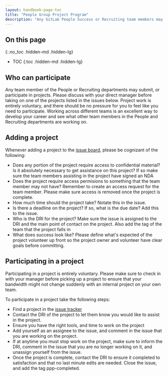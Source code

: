 ```yaml
---
layout: handbook-page-toc
title: "People Group Project Program"
description: "Any GitLab People Success or Recruiting team members may participate in projects listed in the People Group Project Program issue board."
---
```


## On this page
{:.no_toc .hidden-md .hidden-lg}

- TOC
{:toc .hidden-md .hidden-lg}

## Who can participate

Any team member of the People or Recruiting departments may submit, or participate in projects. Please discuss with your direct manager before taking on one of the projects listed in the issues below. Project work is entirely voluntary, and there should be no pressure for you to feel like you need to participate.  Working across different teams is an excellent way to develop your career and see what other team members in the People and Recruiting departments are working on.  

## Adding a project

Whenever adding a project to the [issue board](https://gitlab.com/gitlab-com/people-group/people-project-program/-/issues/new?issue%5Bassignee_id%5D=&issue%5Bmilestone_id%5D=), please be cognizant of the following:

- Does any portion of the project require access to confidential material? Is it absolutely necessary to get assistance on this project?  If so make sure the team members assisting in the project have signed an NDA
- Does the project require access permisions to something that the team member may not have? Remember to create an access request for the team member.  Please make sure access is removed once the project is complete. 
- How much time should the project take? Notate this in the issue. 
- Is there a deadline on the project? If so, what is the due date?  Add this to the issue.
- Who is the DRI for the project?  Make sure the issue is assigned to the DRI and the main point of contact on the project. Also add the tag of the team that the project falls in
- What does success look like?  Please define what's expected of the project volunteer up front so the project owner and volunteer have clear goals before committing.  

## Participating in a project

Participating in a project is entirely voluntary.  Please make sure to check in with your manager before picking up a project to ensure that your bandwidth might not change suddenly with an internal project on your own team.  

To participate in a project take the following steps:

- Find a project in the [issue tracker](https://gitlab.com/gitlab-com/people-group/people-project-program/-/issues)
- Contact the DRI of the project to let them know you would like to assist in the project.
- Ensure you have the right tools, and time to work on the project
- Add yourself as an assignee to the issue, and comment in the issue that you are working on the project.
- If at anytime you must stop work on the project, make sure to inform the DRI, comment in the issue that you are no longer working on it, and unassign yourself from the issue.
- Once the project is complete, contact the DRI to ensure it completed to satisfaction and that no last minute edits are needed. Close the issue, and add the tag ppp-completed.

